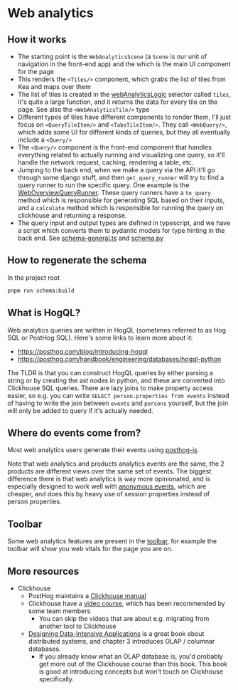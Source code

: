 # Web analytics

## How it works

* The starting point is the `WebAnalyticsScene` (a `Scene` is our unit of navigation in the front-end app) and the [<WebAnalyticsDashboard/>](./WebAnalyticsDashboard.tsx) which is the main UI component for the page
* This renders the `<Tiles/>` component, which grabs the list of tiles from Kea and maps over them
* The list of tiles is created in the [webAnalyticsLogic](./webAnalyticsLogic.tsx) selector called `tiles`, it's quite a large function, and it returns the data for every tile on the page. See also the `<WebAnalyticsTile/>` type
* Different types of tiles have different components to render them, I'll just focus on `<QueryTileItem/>` and `<TabsTileItem/>`. They call `<WebQuery/>`, which adds some UI for different kinds of queries, but they all eventually include a `<Query/>`
* The `<Query/>` component is the front-end component that handles everything related to actually running and visualizing one query, so it'll handle the network request, caching, rendering a table, etc.
* Jumping to the back end, when we make a query via the API it'll go through some django stuff, and then `get_query_runner` will try to find a query runner to run the specific query. One example is the [WebOverviewQueryRunner](../../../../posthog/hogql_queries/web_analytics/web_overview.py). These query runners have a `to_query` method which is responsible for generating SQL based on their inputs, and a `calculate` method which is responsible for running the query on clickhouse and returning a response.
* The query input and output types are defined in typescript, and we have a script which converts them to pydantic models for type hinting in the back end. See [schema-general.ts](../../queries/schema/schema-general.ts) and [schema.py](../../../../posthog/schema.py)

## How to regenerate the schema

In the project root
```bash
pnpm run schema:build
```

## What is HogQL?
Web analytics queries are written in HogQL (sometimes referred to as Hog SQL or PostHog SQL). Here's some links to learn more about it:
* https://posthog.com/blog/introducing-hogql
* https://posthog.com/handbook/engineering/databases/hogql-python

The TLDR is that you can construct HogQL queries by either parsing a string or by creating the ast nodes in python, and these are converted into Clickhouse SQL queries. There are lazy joins to make property access easier, so e.g. you can write `SELECT person.properties from events` instead of having to write the join between `events` and `persons` yourself, but the join will only be added to query if it's actually needed.

## Where do events come from?
Most web analytics users generate their events using [posthog-js](https://posthog.com/docs/libraries/js).

Note that web analytics and products analytics events are the same, the 2 products are different views over the same set of events. The biggest difference there is that web analytics is way more opinionated, and is especially designed to work well with [anonymous events](https://posthog.com/events), which are cheaper, and does this by heavy use of session properties instead of person properties.

## Toolbar

Some web analytics features are present in the [toolbar](https://posthog.com/docs/toolbar), for example the toolbar will show you web vitals for the page you are on.

## More resources
* Clickhouse
  * PostHog maintains a [Clickhouse manual](https://posthog.com/handbook/engineering/clickhouse) 
  * Clickhouse have a [video course](https://learn.clickhouse.com/visitor_class_catalog/category/116050), which has been recommended by some team members
    * You can skip the videos that are about e.g. migrating from another tool to Clickhouse
  * [Designing Data-Intensive Applications](https://dataintensive.net/) is a great book about distributed systems, and chapter 3 introduces OLAP / columnar databases.
    * If you already know what an OLAP database is, you'd probably get more out of the Clickhouse course than this book. This book is good at introducing concepts but won't touch on Clickhouse specifically.